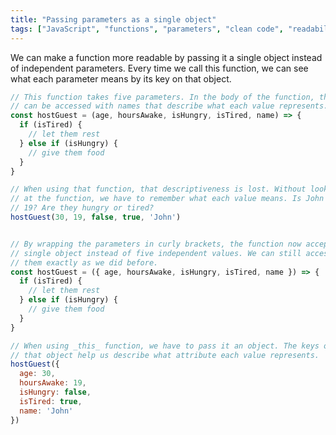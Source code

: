 ```yaml
---
title: "Passing parameters as a single object"
tags: ["JavaScript", "functions", "parameters", "clean code", "readability"]
---
```

We can make a function more readable by passing it a single object instead of independent parameters. Every time we call this function, we can see what each parameter means by its key on that object.

```js
// This function takes five parameters. In the body of the function, they
// can be accessed with names that describe what each value represents.
const hostGuest = (age, hoursAwake, isHungry, isTired, name) => {
  if (isTired) {
    // let them rest
  } else if (isHungry) {
    // give them food
  }
}

// When using that function, that descriptiveness is lost. Without looking
// at the function, we have to remember what each value means. Is John 30 or
// 19? Are they hungry or tired?
hostGuest(30, 19, false, true, 'John')


// By wrapping the parameters in curly brackets, the function now accepts a
// single object instead of five independent values. We can still access
// them exactly as we did before.
const hostGuest = ({ age, hoursAwake, isHungry, isTired, name }) => {
  if (isTired) {
    // let them rest
  } else if (isHungry) {
    // give them food
  }
}

// When using _this_ function, we have to pass it an object. The keys of
// that object help us describe what attribute each value represents.
hostGuest({
  age: 30,
  hoursAwake: 19,
  isHungry: false,
  isTired: true,
  name: 'John'
})
```
